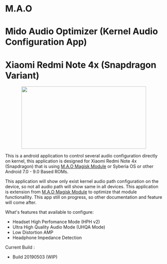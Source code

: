 #                    M.A.O  
# Mido Audio Optimizer (Kernel Audio Configuration App)
# Xiaomi Redmi Note 4x (Snapdragon Variant)

<p align="center">
  <img width="400" height="200" src="https://raw.githubusercontent.com/Nicklas373/M.A.O/master/images/Logo.png">
</p>

This is a android application to control several audio configuration directly on kernel, this application is designed for Xiaomi Redmi Note 4x (Snapdragon) that is using [M.A.O Magisk Module](https://github.com/Nicklas373/Internal_DAC_Fixer/tree/Magisk) or Syberia OS or other Android 7.0 - 9.0 Based ROMs.

This application will show only exist kernel audio path configuration on the device, so not all audio path will show same in all devices. This application is extension from [M.A.O Magisk Module](https://github.com/Nicklas373/Internal_DAC_Fixer/tree/Magisk) to optimize that module functionallity. This app still on progress, so other documentation and feature will come after.

What's features that available to configure:

- Headset High Perfomance Mode (HPH v2)
- Ultra High Quality Audio Mode (UHQA Mode)
- Low Distortion AMP
- Headphone Impedance Detection

Current Build :
- Build 20190503 (WIP)
